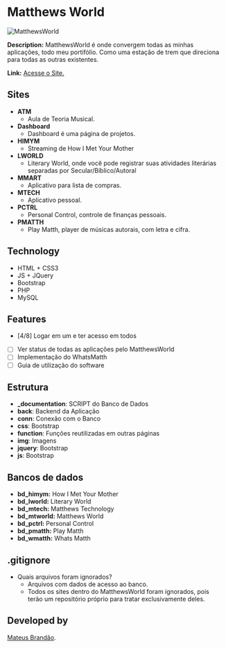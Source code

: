 # Matthews World
![MatthewsWorld](https://matthewsworld.me/img/logo-dash.png)

**Description:** MatthewsWorld é onde convergem todas as minhas aplicações, todo meu portifólio. Como uma estação de trem que direciona para todas as outras existentes.

**Link:** [Acesse o Site.](https://www.matthewsworld.me/)

## Sites

- **ATM**
    - Aula de Teoria Musical.
- **Dashboard**
    - Dashboard é uma página de projetos.
- **HIMYM**
    - Streaming de How I Met Your Mother
- **LWORLD**
    - Literary World, onde você pode registrar suas atividades literárias separadas por Secular/Bíblico/Autoral
- **MMART**
    - Aplicativo para lista de compras.
- **MTECH**
    - Aplicativo pessoal.
- **PCTRL**
    - Personal Control, controle de finanças pessoais.
- **PMATTH**
    - Play Matth, player de músicas autorais, com letra e cifra.    

## Technology

- HTML + CSS3
- JS + JQuery
- Bootstrap
- PHP
- MySQL

## Features

- [4/8] Logar em um e ter acesso em todos
- [ ] Ver status de todas as aplicações pelo MatthewsWorld
- [ ] Implementação do WhatsMatth
- [ ] Guia de utilização do software

## Estrutura

- **_documentation**: SCRIPT do Banco de Dados
- **back**: Backend da Aplicação
- **conn**: Conexão com o Banco
- **css**: Bootstrap
- **function**: Funções reutilizadas em outras páginas
- **img**: Imagens
- **jquery**: Bootstrap
- **js**: Bootstrap


## Bancos de dados

- **bd_himym:** How I Met Your Mother
- **bd_lworld:** Literary World
- **bd_mtech:** Matthews Technology
- **bd_mtworld:** Matthews World
- **bd_pctrl:** Personal Control
- **bd_pmatth:** Play Matth
- **bd_wmatth:** Whats Matth

## .gitignore

- Quais arquivos foram ignorados?
    - Arquivos com dados de acesso ao banco.
    - Todos os sites dentro do MatthewsWorld foram ignorados, pois terão um repositório próprio para tratar exclusivamente deles.

## Developed by

[Mateus Brandão](https://github.com/matthewsbrandan).
